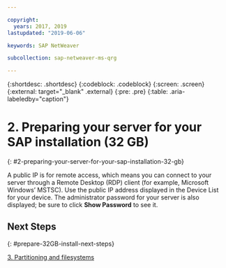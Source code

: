 ```yaml
---

copyright:
  years: 2017, 2019
lastupdated: "2019-06-06"

keywords: SAP NetWeaver

subcollection: sap-netweaver-ms-qrg

---
```


{:shortdesc: .shortdesc}
{:codeblock: .codeblock}
{:screen: .screen}
{:external: target="_blank" .external}
{:pre: .pre}
{:table: .aria-labeledby="caption"}

# 2. Preparing your server for your SAP installation (32 GB)
{: #2-preparing-your-server-for-your-sap-installation-32-gb}

A public IP is for remote access, which means you can connect to your server through a Remote Desktop (RDP) client (for example, Microsoft Windows’ MSTSC). Use the public IP address displayed in the Device List for your device. The administrator password for your server is also displayed; be sure to click **Show Password** to see it.

## Next Steps
{: #prepare-32GB-install-next-steps}

 [3. Partitioning and filesystems](/docs/infrastructure/sap-netweaver-ms-qrg?topic=sap-netweaver-ms-qrg-partition_32GB)

